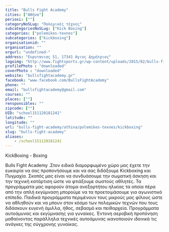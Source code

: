 ```yaml
---
title: "Bulls Fight Academy"
cities: ["Αθήνα"]
perioxi: [""]
categoryNoSLug: "Πολεμικές τέχνες"
subcategoriesNoSLug: ["Kick Boxing"]
categories: ["polemikes-texnes"]
subcategories: ["kickboxing"]
organisationid: ""
organisation: ""
orgurl: "undefined-"
address: "Ευρυτανιας 51, 17341 Αγιος Δημήτριος"
logoimg: "http://www.fightsports.gr/wp-content/uploads/2015/02/bulls-fight-academy-logo.png"
profilePhoto : "downloaded"
coverPhoto : "downloaded"
website: "bullsfightacademy.gr"
facebook: "www.facebook.com/BullsFightAcademy"
phone: ""
email: "bullsfightacademy@gmail.com"
courses: ""
places: [""]
rensponsibles: ""
zipcode: [""]
UID: "school151120181241"
latitude: ""
longitude: ""
url: "bulls-fight-academy/athina/polemikes-texnes/kickboxing"
slug: "bulls-fight-academy"
aliases:
    - /school151120181241
---
```



KickBoxing - Boxing

Bulls Fight Academy .Στον ειδικά διαμορφωμένο χώρο μας έχετε την ευκαιρία να σας προπονήσουμε και να σας διδάξουμε Kickboxing και Πυγμαχία. Σκοπός μας είναι να συνδυάσουμε την σωματική άσκηση και την τεχνική κατάρτιση ώστε να φτιάξουμε σωστούς αθλητές. Τα προγράμματα μας αφορούν άτομα ανεξαρτήτου ηλικίας τα οποία πέρα από την απλή εκγύμναση μπορούμε να τα προετοιμάσουμε για αγωνιστικό επίπεδο. Παιδικά προγράμματα περιμένουν τους μικρούς μας φίλους ώστε να αθληθούν και να μπουν στον κόσμο των πολεμικών τεχνών που τους διδάσκουν ευγενή άμιλλα, ήθος, σεβασμό και πειθαρχεία. Προγράμματα αυτοάμυνας και εκγύμνασης για γυναίκες. Έντονη αεροβική προπόνηση μαθαίνοντας παράλληλα τεχνικές αυτοάμυνας ικανοποιούν ιδανικά τις ανάγκες της σύγχρονης γυναίκας.